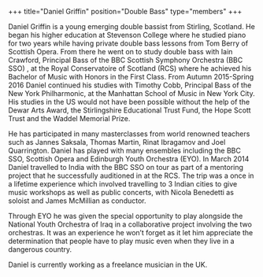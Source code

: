 +++
title="Daniel Griffin"
position="Double Bass"
type="members"
+++

Daniel Griffin is a young emerging double bassist from Stirling, Scotland. He began his higher education at Stevenson College where he studied piano for two years while having private double bass lessons from Tom Berry of Scottish Opera. From there he went on to study double bass with Iain Crawford, Principal Bass of the BBC Scottish Symphony Orchestra (BBC SSO) , at the Royal Conservatoire of Scotland (RCS) where he achieved his Bachelor of Music with Honors in the First Class. From Autumn 2015-Spring 2016 Daniel continued his studies with Timothy Cobb, Principal Bass of the New York Philharmonic, at the Manhattan School of Music in New York City. His studies in the US would not have been possible without the help of the Dewar Arts Award, the Stirlingshire Educational Trust Fund, the Hope Scott Trust and the Waddel Memorial Prize.

He has participated in many masterclasses from world renowned teachers such as Jannes Saksala, Thomas Martin, Rinat Ibragamov and Joel Quarrington. Daniel has played with many ensembles including the BBC SSO, Scottish Opera and Edinburgh Youth Orchestra (EYO).
In March 2014 Daniel travelled to India with the BBC SSO on tour as part of a mentoring project that he successfully auditioned in at the RCS. The trip was a once in a lifetime experience which involved travelling to 3 Indian cities to give music workshops as well as public concerts, with Nicola Benedetti as soloist and James McMillian as conductor.

Through EYO he was given the special opportunity to play alongside the National Youth Orchestra of Iraq in a collaborative project involving the two orchestras. It was an experience he won’t forget as it let him appreciate the determination that people have to play music even when they live in a dangerous country.

Daniel is currently working as a freelance musician in the UK.
